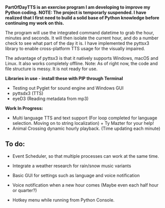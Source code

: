 **PartOfDayTTS is an exercise program I am developing to improve my Python coding.** 
**NOTE: The project is temporarly suspended. I have realized that I first need to build a solid base of Python knowledge before continuing my work on this.**

The program will use the integrated command datetime to grab the hour, minutes and seconds. 
It will then isolate the current hour, and do a number check to see what part of the day it is. 
I have implemented the pyttsx3 library to enable cross-platform TTS usage for the visually impaired. 

The advantage of pyttsx3 is that it natively supports Windows, macOS and Linux. It also works completely offline.
Note: As of right now, the code and file structure is messy. It is not ready for use.

**Libraries in use - install these with PIP through Terminal**
- Testing out Pyglet for sound engine and Windows GUI
- pyttsdx3 (TTS)
- eyeD3 (Reading metadata from mp3)



**Work In Progress:**
- Multi language TTS and text support (For loop completed for language selection. Moving on to string localization) + Ty Mazter for your help!
- Animal Crossing dynamic hourly playback. (Time updating each minute) 

**To do:**
- 
- Event Scheduler, so that multiple processes can work at the same time.
- Integrate a weather research for rain/snow music variants
- Basic GUI for settings such as language and voice notification
- Voice notification when a new hour comes (Maybe even each half hour or quarter?)

- Hotkey menu while running from Python Console. 


